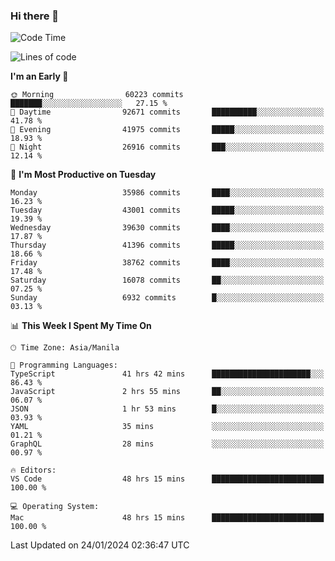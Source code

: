 ### Hi there 👋

<!--START_SECTION:waka-->
![Code Time](http://img.shields.io/badge/Code%20Time-4%2C781%20hrs%2050%20mins-blue)

![Lines of code](https://img.shields.io/badge/From%20Hello%20World%20I%27ve%20Written-105.2%20million%20lines%20of%20code-blue)

**I'm an Early 🐤** 

```text
🌞 Morning                60223 commits       ███████░░░░░░░░░░░░░░░░░░   27.15 % 
🌆 Daytime                92671 commits       ██████████░░░░░░░░░░░░░░░   41.78 % 
🌃 Evening                41975 commits       █████░░░░░░░░░░░░░░░░░░░░   18.93 % 
🌙 Night                  26916 commits       ███░░░░░░░░░░░░░░░░░░░░░░   12.14 % 
```
📅 **I'm Most Productive on Tuesday** 

```text
Monday                   35986 commits       ████░░░░░░░░░░░░░░░░░░░░░   16.23 % 
Tuesday                  43001 commits       █████░░░░░░░░░░░░░░░░░░░░   19.39 % 
Wednesday                39630 commits       ████░░░░░░░░░░░░░░░░░░░░░   17.87 % 
Thursday                 41396 commits       █████░░░░░░░░░░░░░░░░░░░░   18.66 % 
Friday                   38762 commits       ████░░░░░░░░░░░░░░░░░░░░░   17.48 % 
Saturday                 16078 commits       ██░░░░░░░░░░░░░░░░░░░░░░░   07.25 % 
Sunday                   6932 commits        █░░░░░░░░░░░░░░░░░░░░░░░░   03.13 % 
```


📊 **This Week I Spent My Time On** 

```text
🕑︎ Time Zone: Asia/Manila

💬 Programming Languages: 
TypeScript               41 hrs 42 mins      ██████████████████████░░░   86.43 % 
JavaScript               2 hrs 55 mins       ██░░░░░░░░░░░░░░░░░░░░░░░   06.07 % 
JSON                     1 hr 53 mins        █░░░░░░░░░░░░░░░░░░░░░░░░   03.93 % 
YAML                     35 mins             ░░░░░░░░░░░░░░░░░░░░░░░░░   01.21 % 
GraphQL                  28 mins             ░░░░░░░░░░░░░░░░░░░░░░░░░   00.97 % 

🔥 Editors: 
VS Code                  48 hrs 15 mins      █████████████████████████   100.00 % 

💻 Operating System: 
Mac                      48 hrs 15 mins      █████████████████████████   100.00 % 
```


 Last Updated on 24/01/2024 02:36:47 UTC
<!--END_SECTION:waka-->


<!--
**rad182/rad182** is a ✨ _special_ ✨ repository because its `README.md` (this file) appears on your GitHub profile.

Here are some ideas to get you started:

- 🔭 I’m currently working on ...
- 🌱 I’m currently learning ...
- 👯 I’m looking to collaborate on ...
- 🤔 I’m looking for help with ...
- 💬 Ask me about ...
- 📫 How to reach me: ...
- 😄 Pronouns: ...
- ⚡ Fun fact: ...
-->
